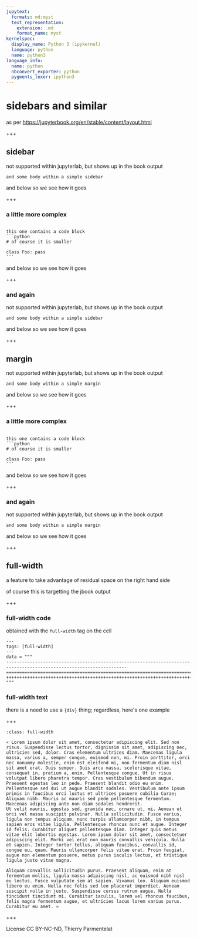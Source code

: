 ```yaml
---
jupytext:
  formats: md:myst
  text_representation:
    extension: .md
    format_name: myst
kernelspec:
  display_name: Python 3 (ipykernel)
  language: python
  name: python3
language_info:
  name: python
  nbconvert_exporter: python
  pygments_lexer: ipython3
---
```


# sidebars and similar

as per <https://jupyterbook.org/en/stable/content/layout.html>

+++

## sidebar

not supported within jupyterlab, but shows up in the book output

```{sidebar} some title
and some body within a simple sidebar
```

and below so we see how it goes

+++

### a little more complex

````{sidebar} embeddings

this one contains a code block
```python
# of course it is smaller

class Foo: pass
```
````

and below so we see how it goes

+++

### and again

not supported within jupyterlab, but shows up in the book output

```{sidebar} some title
and some body within a simple sidebar
```

and below so we see how it goes

+++

## margin

not supported within jupyterlab, but shows up in the book output

```{margin} some title
and some body within a simple margin
```

and below so we see how it goes

+++

### a little more complex

````{margin} embeddings

this one contains a code block
```python
# of course it is smaller

class Foo: pass
```
````

and below so we see how it goes

+++

### and again

not supported within jupyterlab, but shows up in the book output

```{margin} some title
and some body within a simple margin
```

and below so we see how it goes

+++

## full-width

a feature to take advantage of residual space on the right hand side

of course this is targetting the jbook output

+++

### full-width code

obtained with the `full-width` tag on the cell

```{code-cell} ipython3
---
tags: [full-width]
---
data = """
--------------------------------------------------------------------------------------------------------------------
====================================================================================================================
++++++++++++++++++++++++++++++++++++++++++++++++++++++++++++++++++++++++++++++++++++++++++++++++++++++++++++++++++++
"""
```

### full-width text

there is a need to use a `{div}` thing; regardless, here's one example

+++

```{div}
:class: full-width

« Lorem ipsum dolor sit amet, consectetur adipiscing elit. Sed non risus. Suspendisse lectus tortor, dignissim sit amet, adipiscing nec, ultricies sed, dolor. Cras elementum ultrices diam. Maecenas ligula massa, varius a, semper congue, euismod non, mi. Proin porttitor, orci nec nonummy molestie, enim est eleifend mi, non fermentum diam nisl sit amet erat. Duis semper. Duis arcu massa, scelerisque vitae, consequat in, pretium a, enim. Pellentesque congue. Ut in risus volutpat libero pharetra tempor. Cras vestibulum bibendum augue. Praesent egestas leo in pede. Praesent blandit odio eu enim. Pellentesque sed dui ut augue blandit sodales. Vestibulum ante ipsum primis in faucibus orci luctus et ultrices posuere cubilia Curae; Aliquam nibh. Mauris ac mauris sed pede pellentesque fermentum. Maecenas adipiscing ante non diam sodales hendrerit.
Ut velit mauris, egestas sed, gravida nec, ornare ut, mi. Aenean ut orci vel massa suscipit pulvinar. Nulla sollicitudin. Fusce varius, ligula non tempus aliquam, nunc turpis ullamcorper nibh, in tempus sapien eros vitae ligula. Pellentesque rhoncus nunc et augue. Integer id felis. Curabitur aliquet pellentesque diam. Integer quis metus vitae elit lobortis egestas. Lorem ipsum dolor sit amet, consectetuer adipiscing elit. Morbi vel erat non mauris convallis vehicula. Nulla et sapien. Integer tortor tellus, aliquam faucibus, convallis id, congue eu, quam. Mauris ullamcorper felis vitae erat. Proin feugiat, augue non elementum posuere, metus purus iaculis lectus, et tristique ligula justo vitae magna.

Aliquam convallis sollicitudin purus. Praesent aliquam, enim at fermentum mollis, ligula massa adipiscing nisl, ac euismod nibh nisl eu lectus. Fusce vulputate sem at sapien. Vivamus leo. Aliquam euismod libero eu enim. Nulla nec felis sed leo placerat imperdiet. Aenean suscipit nulla in justo. Suspendisse cursus rutrum augue. Nulla tincidunt tincidunt mi. Curabitur iaculis, lorem vel rhoncus faucibus, felis magna fermentum augue, et ultricies lacus lorem varius purus. Curabitur eu amet. »
```

+++

License CC BY-NC-ND, Thierry Parmentelat
